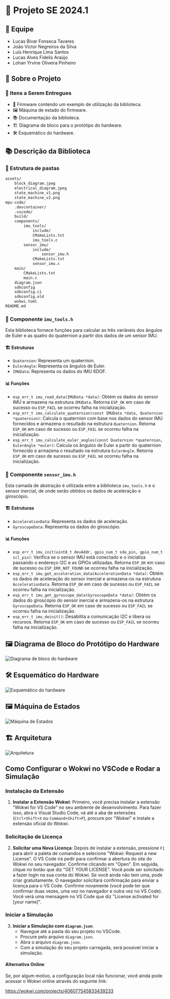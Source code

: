 # 🚀 Projeto SE 2024.1

## 👥 Equipe

- Lucas Bivar Fonseca Tavares
- João Victor Negreiros da Silva
- Luís Henrique Lima Santos
- Lucas Alves Fidelis Araújo
- Lohan Yrvine Oliveira Pinheiro

## 📝 Sobre o Projeto

### 🎯 Itens a Serem Entregues

- 🧩 Firmware contendo um exemplo de utilização da biblioteca.
- 🖼️ Máquina de estado do firmware.
- 📚 Documentação da biblioteca.
- 🏗️ Diagrama de bloco para o protótipo do hardware.
- 🛠️ Esquemático do hardware.

## 📚 Descrição da Biblioteca

### 📁 Estrutura de pastas

```txt
assets/
    block_diagram.jpeg
    electrical_diagram.jpeg
    state_machine_v1.png
    state_machine_v2.png
mpu-code/
    .devcontainer/
    .vscode/
    build/
    components/
        imu_tools/
            include/
            CMakeLists.txt
            imu_tools.c
        sensor_imu/
            include/
                sensor_imu.h
            CMakeLists.txt
            sensor_imu.c
    main/
        CMakeLists.txt
        main.c
    diagram.json
    sdkconfig
    sdkconfig.ci
    sdkconfig.old
    wokwi.toml
README.md
```

### 📁 Componente `imu_tools.h`

Esta biblioteca fornece funções para calcular as três variáveis dos ângulos de Euler e as quatro do quaternion a partir dos dados de um sensor IMU.

#### 🏗️ Estruturas

- `Quaternion`: Representa um quaternion.
- `EulerAngle`: Representa os ângulos de Euler.
- `IMUData`: Representa os dados do IMU 6DOF.

#### 📊 Funções

- `esp_err_t imu_read_data(IMUData *data)`: Obtém os dados do sensor IMU e armazena na estrutura `IMUData`. Retorna `ESP_OK` em caso de sucesso ou `ESP_FAIL` se ocorreu falha na inicialização.
- `esp_err_t imu_calculate_quaternion(const IMUData *data, Quaternion *quaternion)`: Calcula o quaternion com base nos dados do sensor IMU fornecidos e armazena o resultado na estrutura `Quaternion`. Retorna `ESP_OK` em caso de sucesso ou `ESP_FAIL` se ocorreu falha na inicialização.
- `esp_err_t imu_calculate_euler_angles(const Quaternion *quaternion, EulerAngle *euler)`: Calcula os ângulos de Euler a partir do quaternion fornecido e armazena o resultado na estrutura `EulerAngle`. Retorna `ESP_OK` em caso de sucesso ou `ESP_FAIL` se ocorreu falha na inicialização.

### 📁 Componente `sensor_imu.h`

Esta camada de abstração é utilizada entre a biblioteca `imu_tools.h` e o sensor inercial, de onde serão obtidos os dados de aceleração e giroscópio.

#### 🏗️ Estruturas

- `AccelerationData`: Representa os dados de aceleração.
- `GyroscopeData`: Representa os dados do giroscópio.

#### 📊 Funções

- `esp_err_t imu_init(uint8_t devAddr, gpio_num_t sda_pin, gpio_num_t scl_pin)`: Verifica se o sensor IMU está conectado e o inicializa passando o endereço I2C e as GPIOs utilizadas. Retorna `ESP_OK` em caso de sucesso ou `ESP_ERR_NOT_FOUND` se ocorreu falha na inicialização.
- `esp_err_t imu_get_acceleration_data(AccelerationData *data)`: Obtém os dados de aceleração do sensor inercial e armazena-os na estrutura `AccelerationData`. Retorna `ESP_OK` em caso de sucesso ou `ESP_FAIL` se ocorreu falha na inicialização.
- `esp_err_t imu_get_gyroscope_data(GyroscopeData *data)`: Obtém os dados do giroscópio do sensor inercial e armazena-os na estrutura `GyroscopeData`. Retorna `ESP_OK` em caso de sucesso ou `ESP_FAIL` se ocorreu falha na inicialização.
- `esp_err_t imu_deinit()`: Desabilita a comunicação I2C e libera os recursos. Retorna `ESP_OK` em caso de sucesso ou `ESP_FAIL` se ocorreu falha na inicialização.

## 🖼️ Diagrama de Bloco do Protótipo do Hardware

![Diagrama de bloco do hardware](assets/block_diagram.jpeg "Diagrama de bloco do protótipo do hardware")

## 🛠️ Esquemático do Hardware

![Esquemático do hardware](assets/electrical%20diagram.jpeg "Esquemático do protótipo do hardware")

## 🖼️ Máquina de Estados

![Máquina de Estados](assets/state_machine_v3.png "Máquina de Estados")

## 🏗️ Arquitetura

![Arquitetura](assets/arquitetura.png "Arquitetura")

## Como Configurar o Wokwi no VSCode e Rodar a Simulação

### Instalação da Extensão

1. **Instalar a Extensão Wokwi**: Primeiro, você precisa instalar a extensão "Wokwi for VS Code" no seu ambiente de desenvolvimento. Para fazer isso, abra o Visual Studio Code, vá até a aba de extensões (`Ctrl+Shift+X` ou `Command+Shift+P`), procure por "Wokwi" e instale a extensão oficial do Wokwi.

### Solicitação de Licença

2. **Solicitar uma Nova Licença**: Depois de instalar a extensão, pressione `F1` para abrir a paleta de comandos e selecione "Wokwi: Request a new License". O VS Code irá pedir para confirmar a abertura do site do Wokwi no seu navegador. Confirme clicando em "Open". Em seguida, clique no botão que diz "GET YOUR LICENSE". Você pode ser solicitado a fazer login na sua conta do Wokwi. Se você ainda não tem uma, pode criar gratuitamente. O navegador solicitará confirmação para enviar a licença para o VS Code. Confirme novamente (você pode ter que confirmar duas vezes, uma vez no navegador e outra vez no VS Code). Você verá uma mensagem no VS Code que diz "License activated for [your name]".

### Iniciar a Simulação

3. **Iniciar a Simulação com `diagram.json`**:
   - Navegue até a pasta do seu projeto no VSCode.
   - Procure pelo arquivo `diagram.json`.
   - Abra o arquivo `diagram.json`.
   - Com a simulação do seu projeto carregada, será possivel iniciar a simulação.

#### Alternativa Online

Se, por algum motivo, a configuração local não funcionar, você ainda pode acessar o Wokwi online através do seguinte link:

https://wokwi.com/projects/406077545833439233

